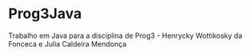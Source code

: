 # Prog3Java
Trabalho em Java para a disciplina de Prog3 - Henrycky Wottikosky da Fonceca e Julia Caldeira Mendonça
